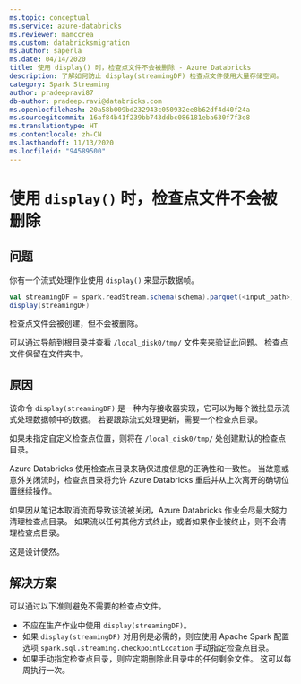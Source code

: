 ```yaml
---
ms.topic: conceptual
ms.service: azure-databricks
ms.reviewer: mamccrea
ms.custom: databricksmigration
ms.author: saperla
ms.date: 04/14/2020
title: 使用 display() 时，检查点文件不会被删除 - Azure Databricks
description: 了解如何防止 display(streamingDF) 检查点文件使用大量存储空间。
category: Spark Streaming
author: pradeepravi87
db-author: pradeep.ravi@databricks.com
ms.openlocfilehash: 20a58b009bd232943c050932ee8b62df4d40f24a
ms.sourcegitcommit: 16af84b41f239bb743ddbc086181eba630f7f3e8
ms.translationtype: HT
ms.contentlocale: zh-CN
ms.lasthandoff: 11/13/2020
ms.locfileid: "94589500"
---
```

# <a name="checkpoint-files-not-being-deleted-when-using-display"></a>使用 `display()` 时，检查点文件不会被删除

## <a name="problem"></a>问题

你有一个流式处理作业使用 `display()` 来显示数据帧。

```scala
val streamingDF = spark.readStream.schema(schema).parquet(<input_path>)
display(streamingDF)
```

检查点文件会被创建，但不会被删除。

可以通过导航到根目录并查看 `/local_disk0/tmp/` 文件夹来验证此问题。 检查点文件保留在文件夹中。

## <a name="cause"></a>原因

该命令 `display(streamingDF)` 是一种内存接收器实现，它可以为每个微批显示流式处理数据帧中的数据。 若要跟踪流式处理更新，需要一个检查点目录。

如果未指定自定义检查点位置，则将在 `/local_disk0/tmp/` 处创建默认的检查点目录。

Azure Databricks 使用检查点目录来确保进度信息的正确性和一致性。 当故意或意外关闭流时，检查点目录将允许 Azure Databricks 重启并从上次离开的确切位置继续操作。

如果因从笔记本取消流而导致该流被关闭，Azure Databricks 作业会尽最大努力清理检查点目录。 如果流以任何其他方式终止，或者如果作业被终止，则不会清理检查点目录。

这是设计使然。

## <a name="solution"></a>解决方案

可以通过以下准则避免不需要的检查点文件。

* 不应在生产作业中使用 `display(streamingDF)`。
* 如果 `display(streamingDF)` 对用例是必需的，则应使用 Apache Spark 配置选项 `spark.sql.streaming.checkpointLocation` 手动指定检查点目录。
* 如果手动指定检查点目录，则应定期删除此目录中的任何剩余文件。 这可以每周执行一次。